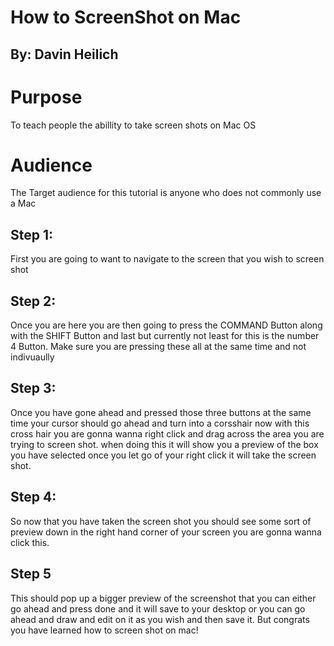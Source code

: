 # How to ScreenShot on Mac
## By: Davin Heilich
# Purpose
To teach people the abillity to take screen shots on Mac OS
# Audience
The Target audience for this tutorial is anyone who does not commonly use a Mac 

## Step 1:
First you are going to want to navigate to the screen that you wish to screen shot

## Step 2: 
Once you are here you are then going to press the COMMAND Button along with the SHIFT Button and last but currently not least for this is the number 4 Button. Make sure you are pressing these all at the same time and not indivuaully

## Step 3: 
Once you have gone ahead and pressed those three buttons at the same time your cursor should go ahead and turn into a corsshair now with this cross hair you are gonna wanna right click and drag across the area you are trying to screen shot. when doing this it will show you a preview of the box you have selected once you let go of your right click it will take the screen shot.

## Step 4:
So now that you have taken the screen shot you should see some sort of preview down in the right hand corner of your screen you are gonna wanna click this.

## Step 5
This should pop up a bigger preview of the screenshot that you can either go ahead and press done and it will save to your desktop or you can go ahead and draw and edit on it as you wish and then save it. But congrats you have learned how to screen shot on mac!
